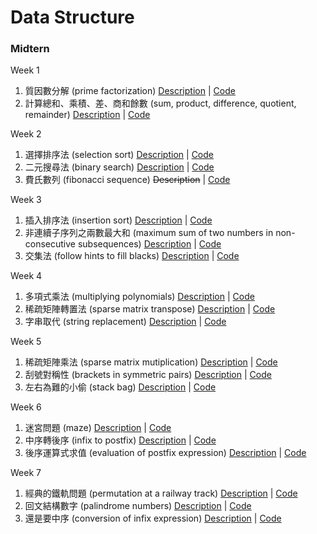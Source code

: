 # Data Structure

### Midtern

Week 1

1. 質因數分解 (prime factorization) [Description](./week1/q1.MD) | [Code](./week1/q1.cpp)
2. 計算總和、乘積、差、商和餘數 (sum, product, difference, quotient, remainder) [Description](./week1/q2.MD) | [Code](./week1/q2.cpp)

Week 2

1. 選擇排序法 (selection sort) [Description](./week2/q1.MD) | [Code](./week2/q1.cpp)
2. 二元搜尋法 (binary search) [Description](./week2/q2.MD) | [Code](./week2/q2.cpp)
3. 費氏數列 (fibonacci sequence) ~~Description~~ | [Code](./week2/q3.cpp)

Week 3

1. 插入排序法 (insertion sort) [Description](./week3/q1.MD) | [Code](./week3/q1.cpp)
2. 非連續子序列之兩數最大和 (maximum sum of two numbers in non-consecutive subsequences) [Description](./week3/q2.MD) | [Code](./week3/q2.cpp)
3. 交集法 (follow hints to fill blacks) [Description](./week3/q3.MD) | [Code](./week3/q3.cpp)

Week 4

1. 多項式乘法 (multiplying polynomials) [Description](./week4/q1.MD) | [Code](./week4/q1.cpp)
2. 稀疏矩陣轉置法 (sparse matrix transpose) [Description](./week4/q2.MD) | [Code](./week4/q2.cpp)
3. 字串取代 (string replacement) [Description](./week4/q3.MD) | [Code](./week4/q3.cpp)

Week 5

1. 稀疏矩陣乘法 (sparse matrix mutiplication) [Description](./week5/q1.MD) | [Code](./week5/q1.cpp)
2. 刮號對稱性 (brackets in symmetric pairs) [Description](./week5/q2.MD) | [Code](./week5/q2.cpp)
3. 左右為難的小偷 (stack bag) [Description](./week5/q3.MD) | [Code](./week5/q3.cpp)

Week 6

1. 迷宮問題 (maze) [Description](./week6/q1.MD) | [Code](./week6/q1.cpp)
2. 中序轉後序 (infix to postfix) [Description](./week6/q2.MD) | [Code](./week6/q2.cpp)
3. 後序運算式求值 (evaluation of postfix expression) [Description](./week6/q3.MD) | [Code](./week6/q3.cpp)

Week 7

1. 經典的鐵軌問題 (permutation at a railway track) [Description](./week7/q1.MD) | [Code](./week7/q1.cpp)
2. 回文結構數字 (palindrome numbers) [Description](./week7/q2.MD) | [Code](./week7/q2.cpp)
3. 還是要中序 (conversion of infix expression) [Description](./week7/q3.MD) | [Code](./week7/q3.cpp)
